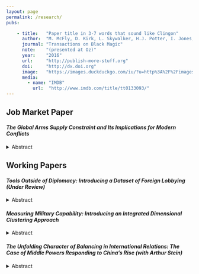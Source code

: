 ```yaml
---
layout: page
permalink: /research/
pubs:

    - title:   "Paper title in 3-7 words that sound like Clingon"
      author:  "M. McFly, D. Kirk, L. Skywalker, H.J. Potter, I. Jones, H. Houdini"
      journal: "Transactions on Black Magic"
      note:    "(presented at Oz)"
      year:    "2016"
      url:     "http://publish-more-stuff.org"
      doi:     "http://dx.doi.org"
      image:   "https://images.duckduckgo.com/iu/?u=http%3A%2F%2Fimages.moviepostershop.com%2Fthe-matrix-movie-poster-1999-1020518087.jpg&f=1"
      media:
        - name: "IMDB"
          url:  "http://www.imdb.com/title/tt0133093/"
---
```


## Job Market Paper

#### *The Global Arms Supply Constraint and Its Implications for Modern Conflicts*
<details>
  <summary>Abstract</summary>
Modern International Relations theories of conflict largely relies on rationality-based arguments to explain the variance in interstate armed conflict. In this paper, I introduce an alternate logic, that of a global arms production constraint, to explain why conflicts between states of disparate military strengths are more likely to engage in militarized conflict in the post-World War II era. I argue that due to the increased complexity and specialization of production, the manufacture and supply of modern arms globally is highly concentrated and constrained. This creates a unique security environment where the difficulty in sustaining arms supply necessary for militarized conflict leads states to fight shorter conflicts with predictable outcomes, so as to minimize their need for arms. My results show that in the post-WWII period, states of disparate military strengths are 36.8% more likely to engage in militarized conflict. This paper also makes a methodological contribution by introducing a new measurement of military strength using a two-step Principal Component Analysis – Manhattan Distance (PCA-MD) technique and k-Means Clustering on comprehensive arsenal data from 1970 – 2014 to better reflect the effectiveness of combined arms capabilities in modern warfare. Compared to existing measures of military strength, this measurement is demonstrated to be more robust and accurate in reflecting modern military capabilities.

</details>

## Working Papers

#### *Tools Outside of Diplomacy: Introducing a Dataset of Foreign Lobbying (Under Review)*
<details>
  <summary>Abstract</summary>

  Why do foreign entities lobby in the U.S.? Understanding lobbying behaviors of foreign actors and their impact on domestic and international politics is crucial towards addressing theoretical and empirical gaps across several social science disciplines. However, the study of foreign lobbying has been constrained by data limitations that impeded the scope and breadth of research opportunities for scholars. This paper introduces a foreign lobbying panel dataset based on multiple data sources from the Foreign Agent Registration Act of 1938 database from 2003 to 2021. The dataset provides researchers with tools to analyze foreign lobbying behavior at the lobbyist level, foreign entity level, and lobbying activity level. Leveraging various features of the dataset, I identify lobbying patterns from various types of foreign actors, examine their policy goals, and assess the impact of these lobbying efforts. This dataset contributes to resolving longstanding research debates on the extent of political influence exerted by foreign actors and uncovers new research opportunities for future researchers in the field.

</details>

#### *Measuring Military Capability: Introducing an Integrated Dimensional Clustering Approach*
<details>
  <summary>Abstract</summary>

  How should military capability be defined? Past theories on power perception and international order offer contradicting analysis, empirical validity, and generalization for the same observations. This paper provides a novel two-dimensional framework for understanding military capabilities: strength and growth. I theorize that states on similar strength levels tend to cooperate with each other, while states on similar growth levels will engage in more conflict. Furthermore, I propose a new measurement of military capability on these two dimensions using k-means clustering machine learning model and principal component analysis. Lastly, I employ logit regression to demonstrate that states in the same growth cluster are more likely to engage in conflict while states in the same strength cluster experience the opposite.

</details>

#### *The Unfolding Character of Balancing in International Relations: The Case of Middle Powers Responding to China’s Rise (with Arthur Stein)*
<details>
  <summary>Abstract</summary>
    
This paper criticizes the conventional balance-of-power argument of a dichotomy between balancing and bandwagoning in response to adverse shifts in the balance. It delineates the assumptions underlying balancing arguments and problems associated with them. It argues that bandwagoning and balancing constitute ends of a continuum of state responses, and that each also consists of multiple possibilities. And it argues that there is a process by which rising powers manifest threat. Similarly, there is a historical unfolding process in state responses to growing threats. The paper draws on a variety of data sources to demonstrate the delayed and limited military assertiveness of China, and the range of responses by the regional powers threatened by China’s maritime claims. China’s assertiveness has both brought together the spokes in the US security structure in Asia, but has also led to hedging by those without allies.

</details>
